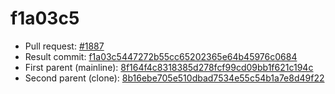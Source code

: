 # f1a03c5
- Pull request: [#1887](https://github.com/MarlinFirmware/Marlin/pull/1887)
- Result commit: [f1a03c5447272b55cc65202365e64b45976c0684](https://github.com/MarlinFirmware/Marlin/commit/f1a03c5447272b55cc65202365e64b45976c0684)
- First parent (mainline): [8f164f4c8318385d278fcf99cd09bb1f621c194c](https://github.com/MarlinFirmware/Marlin/commit/8f164f4c8318385d278fcf99cd09bb1f621c194c)
- Second parent (clone): [8b16ebe705e510dbad7534e55c54b1a7e8d49f22](https://github.com/MarlinFirmware/Marlin/commit/8b16ebe705e510dbad7534e55c54b1a7e8d49f22)
